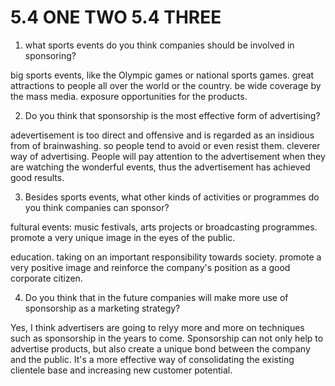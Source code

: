 # 5.4 ONE TWO 5.4 THREE

1. what sports events do you think companies should be involved in sponsoring?

big sports events, like the Olympic games or national sports games.
great attractions to people all over the world or the country.
be wide coverage by the mass media.
exposure opportunities for the products.

2. Do you think that sponsorship is the most effective form of advertising?

adevertisement is too direct and offensive and is regarded as an insidious from of brainwashing. so people tend to avoid or even resist them. 
cleverer way of advertising. People will pay attention to the advertisement when they are watching the wonderful events, thus the advertisement has achieved good results.

3. Besides sports events, what other kinds of activities or programmes do you think companies can sponsor?

fultural events: music festivals, arts projects or broadcasting programmes. 
promote a very unique image in the eyes of the public.

education. taking on an important responsibility towards society.
promote a very positive image and reinforce the company's position as a good corporate citizen.

4. Do you think that in the future companies will make more use of sponsorship as a marketing strategy?

Yes, I think advertisers are going to relyy more and more on techniques such as sponsorship in the years to come. Sponsorship can not only help to advertise products, but also create a unique bond between the company and the public. It's a more effective way of consolidating the existing clientele base and increasing new customer potential.
